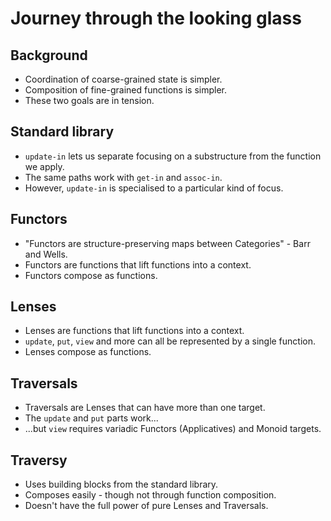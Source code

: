 Journey through the looking glass
=================================

Background
----------

* Coordination of coarse-grained state is simpler.
* Composition of fine-grained functions is simpler.
* These two goals are in tension.

Standard library
----------------

* `update-in` lets us separate focusing on a substructure from the function we apply.
* The same paths work with `get-in` and `assoc-in`.
* However, `update-in` is specialised to a particular kind of focus.

Functors
--------

* "Functors are structure-preserving maps between Categories" - Barr and Wells.
* Functors are functions that lift functions into a context.
* Functors compose as functions.

Lenses
------

* Lenses are functions that lift functions into a context.
* `update`, `put`, `view` and more can all be represented by a single function.
* Lenses compose as functions.

Traversals
----------

* Traversals are Lenses that can have more than one target.
* The `update` and `put` parts work...
* ...but `view` requires variadic Functors (Applicatives) and Monoid targets. 

Traversy
--------

* Uses building blocks from the standard library.
* Composes easily - though not through function composition.
* Doesn't have the full power of pure Lenses and Traversals.
